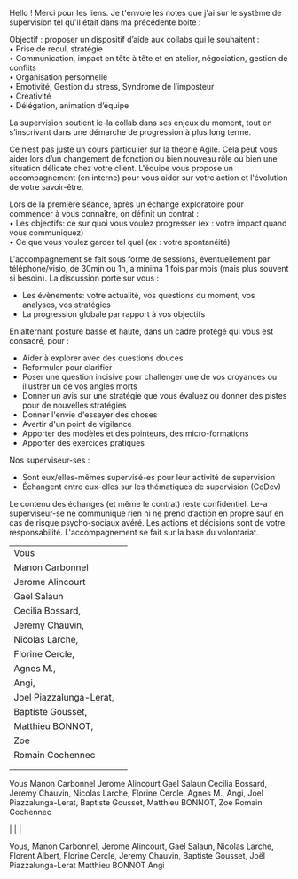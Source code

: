 Hello ! Merci pour les liens. Je t'envoie les notes que j'ai sur le système de supervision tel qu'il était dans ma précédente boite :  
  
Objectif : proposer un dispositif d’aide aux collabs qui le souhaitent :  
• Prise de recul, stratégie  
• Communication, impact en tête à tête et en atelier, négociation, gestion de conflits  
• Organisation personnelle  
• Emotivité, Gestion du stress, Syndrome de l’imposteur  
• Créativité  
• Délégation, animation d’équipe  
  
La supervision soutient le-la collab dans ses enjeux du moment, tout en s’inscrivant dans une démarche de progression à plus long terme.  
  
Ce n’est pas juste un cours particulier sur la théorie Agile. Cela peut vous aider lors d’un changement de fonction ou bien nouveau rôle ou bien une situation délicate chez votre client. L'équipe vous propose un accompagnement (en interne) pour vous aider sur votre action et l'évolution de votre savoir-être.  
  
Lors de la première séance, après un échange exploratoire pour commencer à vous connaître, on définit un contrat :  
• Les objectifs: ce sur quoi vous voulez progresser (ex : votre impact quand vous communiquez)  
• Ce que vous voulez garder tel quel (ex : votre spontanéité)  
  
L'accompagnement se fait sous forme de sessions, éventuellement par téléphone/visio, de 30min ou 1h, a minima 1 fois par mois (mais plus souvent si besoin). La discussion porte sur vous :  
  
- Les évènements: votre actualité, vos questions du moment, vos analyses, vos stratégies  
- La progression globale par rapport à vos objectifs  
  
En alternant posture basse et haute, dans un cadre protégé qui vous est consacré, pour :  
- Aider à explorer avec des questions douces  
- Reformuler pour clarifier  
- Poser une question incisive pour challenger une de vos croyances ou illustrer un de vos angles morts  
- Donner un avis sur une stratégie que vous évaluez ou donner des pistes pour de nouvelles stratégies  
- Donner l'envie d'essayer des choses  
- Avertir d'un point de vigilance  
- Apporter des modèles et des pointeurs, des micro-formations  
- Apporter des exercices pratiques  
  
Nos superviseur-ses :  
- Sont eux/elles-mêmes supervisé-es pour leur activité de supervision  
- Échangent entre eux-elles sur les thématiques de supervision (CoDev)  
  
Le contenu des échanges (et même le contrat) reste confidentiel. Le-a superviseur-se ne communique rien ni ne prend d’action en propre sauf en cas de risque psycho-sociaux avéré. Les actions et décisions sont de votre responsabilité. L'accompagnement se fait sur la base du volontariat.

|                         |     |
| ----------------------- | --- |
| Vous                    |     |
| Manon Carbonnel         |     |
| Jerome Alincourt        |     |
| Gael Salaun             |     |
| Cecilia Bossard,        |     |
| Jeremy Chauvin,         |     |
| Nicolas Larche,         |     |
| Florine Cercle,         |     |
| Agnes M.,               |     |
| Angi,                   |     |
| Joel Piazzalunga-Lerat, |     |
| Baptiste Gousset,       |     |
| Matthieu BONNOT,        |     |
| Zoe                     |     |
| Romain Cochennec        |     |
|                         |     |
|                         |     |
Vous
Manon Carbonnel
Jerome Alincourt
Gael Salaun
Cecilia Bossard,
Jeremy Chauvin, 
Nicolas Larche, 
Florine Cercle, 
Agnes M.,
Angi,
Joel Piazzalunga-Lerat,
Baptiste Gousset,
Matthieu BONNOT,
Zoe 
Romain Cochennec


|     |     |


Vous,
Manon Carbonnel,
Jerome Alincourt,
Gael Salaun,
Nicolas Larche,
Florent Albert,
Florine Cercle,
Jeremy Chauvin,
Baptiste Gousset,
Joël Piazzalunga-Lerat 
Matthieu BONNOT 
Angi